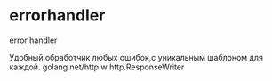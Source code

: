 # errorhandler
error handler 


Удобный обработчик любых ошибок,с уникальным шаблоном для каждой.
golang net/http w http.ResponseWriter
